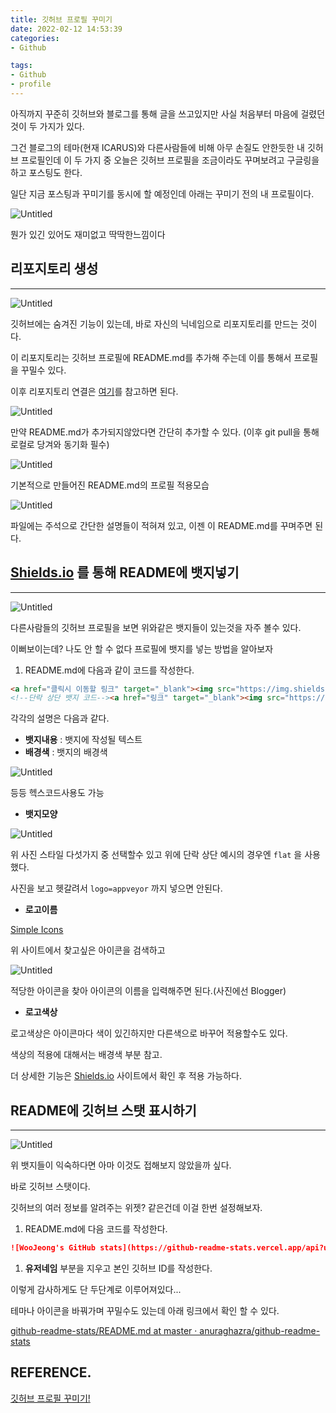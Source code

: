 ```yaml
---
title: 깃허브 프로필 꾸미기
date: 2022-02-12 14:53:39  
categories:   
- Github 

tags:
- Github
- profile
---
```



아직까지 꾸준히 깃허브와 블로그를 통해 글을 쓰고있지만 사실 처음부터 마음에 걸렸던 것이 두 가지가 있다.

그건 블로그의 테마(현재 ICARUS)와 다른사람들에 비해 아무 손질도 안한듯한 내 깃허브 프로필인데 이 두 가지 중 오늘은 깃허브 프로필을 조금이라도 꾸며보려고 구글링을 하고 포스팅도 한다.

일단 지금 포스팅과 꾸미기를 동시에 할 예정인데 아래는 꾸미기 전의 내 프로필이다.

![Untitled](/images/github-profile-deco/Untitled.png)

뭔가 있긴 있어도 재미없고 딱딱한느낌이다

## 리포지토리 생성

---

![Untitled](/images/github-profile-deco/Untitled%201.png)

깃허브에는 숨겨진 기능이 있는데, 바로 자신의 닉네임으로 리포지토리를 만드는 것이다.

이 리포지토리는 깃허브 프로필에 README.md를 추가해 주는데 이를 통해서 프로필을 꾸밀수 있다.

이후 리포지토리 연결은 [여기](https://cincu4221.github.io/2021/11/26/Link_github_repository/)를 참고하면 된다.

![Untitled](/images/github-profile-deco/Untitled%202.png)

만약 README.md가 추가되지않았다면 간단히 추가할 수 있다. (이후 git pull을 통해 로컬로 당겨와 동기화 필수)

![Untitled](/images/github-profile-deco/Untitled%203.png)

기본적으로 만들어진 README.md의 프로필 적용모습

![Untitled](/images/github-profile-deco/Untitled%204.png)

파일에는 주석으로 간단한 설명들이 적혀져 있고, 이젠 이 README.md를 꾸며주면 된다.

## [Shields.io](http://Shields.io) 를 통해 README에 뱃지넣기

---

![Untitled](/images/github-profile-deco/Untitled%205.png)

다른사람들의 깃허브 프로필을 보면 위와같은 뱃지들이 있는것을 자주 볼수 있다.

이뻐보이는데? 나도 안 할 수 없다 프로필에 뱃지를 넣는 방법을 알아보자

1. README.md에 다음과 같이 코드를 작성한다.

```markdown
<a href="클릭시 이동할 링크" target="_blank"><img src="https://img.shields.io/badge/뱃지내용-배경색?style=뱃지모양&logo=로고이름&logoColor=로고색상"/></a>
<!--단락 상단 뱃지 코드--><a href="링크" target="_blank"><img src="https://img.shields.io/badge/GithubBlog-skyblue?style=flat&logo=Blogger&logoColor=FFFFFF"/></a>
```

각각의 설명은 다음과 같다.

- **뱃지내용**  :  뱃지에 작성될 텍스트
- **배경색** : 뱃지의 배경색

![Untitled](/images/github-profile-deco/Untitled%206.png)

등등 헥스코드사용도 가능

- **뱃지모양**

![Untitled](/images/github-profile-deco/Untitled%207.png)

위 사진 스타일 다섯가지 중 선택할수 있고 위에 단락 상단 예시의 경우엔 `flat` 을 사용했다.

사진을 보고 헷갈려서  `logo=appveyor` 까지 넣으면 안된다.

- **로고이름**

[Simple Icons](https://simpleicons.org/)

위 사이트에서 찾고싶은 아이콘을 검색하고 

![Untitled](/images/github-profile-deco/Untitled%208.png)

적당한 아이콘을 찾아 아이콘의 이름을 입력해주면 된다.(사진에선 Blogger)

- **로고색상**

로고색상은 아이콘마다 색이 있긴하지만 다른색으로 바꾸어 적용할수도 있다.

색상의 적용에 대해서는 배경색 부분 참고.

더 상세한 기능은 [Shields.io](http://Shields.io) 사이트에서 확인 후 적용 가능하다.

## README에 깃허브 스탯 표시하기

---

![Untitled](/images/github-profile-deco/Untitled%209.png)

위 뱃지들이 익숙하다면 아마 이것도 접해보지 않았을까 싶다.

바로 깃허브 스탯이다.

깃허브의 여러 정보를 알려주는 위젯? 같은건데 이걸 한번 설정해보자.

1. README.md에 다음 코드를 작성한다.

```markdown
![WooJeong's GitHub stats](https://github-readme-stats.vercel.app/api?username=유저네임&show_icons=true&theme=radical)
```

1. **유저네임** 부분을 지우고 본인 깃허브 ID를 작성한다.

 

이렇게 감사하게도 단 두단계로 이루어져있다...

테마나 아이콘을 바꿔가며 꾸밀수도 있는데 아래 링크에서 확인 할 수 있다.

[github-readme-stats/README.md at master · anuraghazra/github-readme-stats](https://github.com/anuraghazra/github-readme-stats/blob/master/themes/README.md)

## REFERENCE.

[깃허브  프로필 꾸미기!](https://80000coding.oopy.io/865f4b2a-5198-49e8-a173-0f893a4fed45)